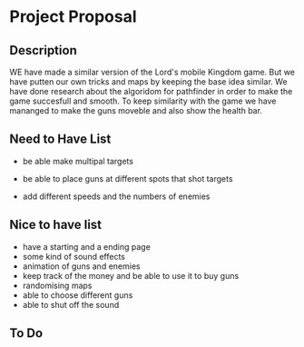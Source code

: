 # Project Proposal

## Description

WE have made a similar version of the Lord's mobile Kingdom game. But we have putten our own tricks and maps by keeping the base idea similar. We have done research about the algoridom for pathfinder in order to make the game succesfull and smooth. To keep similarity with the game we have mananged to make the guns moveble and also show the health bar.

## Need to Have List

<!-- - have a pathfinder for the enemies -->
- be able make multipal targets
<!-- - show a health bar for the enemies -->
- be able to place guns at different spots that shot targets
<!-- - keep track of the score -->
- add different speeds and the numbers of enemies

## Nice to have list
- have a starting and a ending page
- some kind of sound effects
- animation of guns and enemies
- keep track of the money and be able to use it to buy guns
- randomising maps
- able to choose different guns
- able to shut off the sound





## To Do
<!-- make a better health bar -->
<!-- make the enemies an array, so we can make multipul enemies, and display them
Kinda Working-->
<!-- make a timer for the enemies movement -->